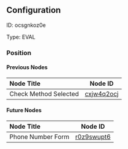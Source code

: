 # <nil>
## Configuration
ID:  ocsgnkoz0e

Type: EVAL 








### Position

#### Previous Nodes
| Node Title | Node ID |
| :------------- | ------------ |
| Check Method Selected | [cxjw4q2ocj](./cxjw4q2ocj.md) | 
 
 #### Future Nodes
| Node Title | Node ID |
| :------------- | ------------ |
| Phone Number Form |[r0z9swupt6](./r0z9swupt6.md) | 